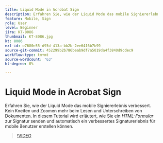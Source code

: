 ```yaml
---
title: Liquid Mode in Acrobat Sign
description: Erfahren Sie, wie der Liquid Mode das mobile Signiererlebnis verbessert
feature: Mobile, Sign
role: User
level: Beginner
jira: KT-8086
thumbnail: KT-8086.jpg
kt: 8086
exl-id: e7680e55-d95d-413a-bb2b-2ee6416b7b99
source-git-commit: 452299b2b786beab9df7a5019da4f3840d9cdec9
workflow-type: tm+mt
source-wordcount: '63'
ht-degree: 0%

---
```


# Liquid Mode in Acrobat Sign

Erfahren Sie, wie der Liquid Mode das mobile Signiererlebnis verbessert. Kein Kneifen und Zoomen mehr beim Lesen und Unterschreiben von Dokumenten. In diesem Tutorial wird erläutert, wie Sie ein _HTML-Formular_ zur Signatur senden und automatisch ein verbessertes Signaturerlebnis für mobile Benutzer erstellen können.

>[!VIDEO](https://video.tv.adobe.com/v/3415783?quality=12&learn=on&hidetitle=true&captions=ger)
